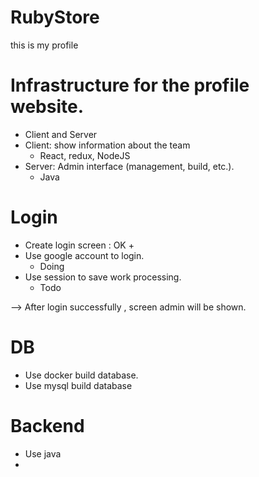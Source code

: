 # RubyStore
this is my profile



# Infrastructure for the profile website.
- Client and Server
- Client: show information about the team
  + React, redux, NodeJS
- Server: Admin interface (management, build, etc.).
  + Java
# Login
- Create login screen : OK
  + 
- Use google account to login.
  + Doing
- Use session to save work processing.
  + Todo

--> After login successfully , screen admin will be shown.


# DB
- Use docker build database.
- Use mysql build database


# Backend 
- Use java
- 